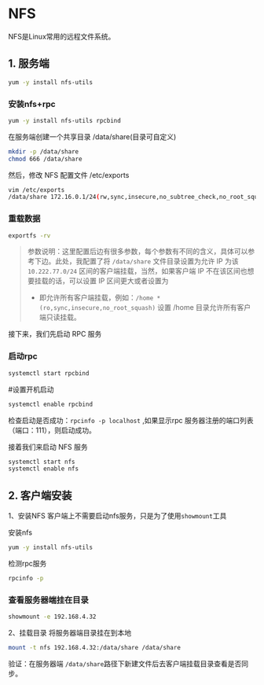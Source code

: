 # NFS

NFS是Linux常用的远程文件系统。

## 1. 服务端

```bash
yum -y install nfs-utils
```

### 安装nfs+rpc

```bash
yum -y install nfs-utils rpcbind
```

在服务端创建一个共享目录 /data/share(目录可自定义)

```bash
mkdir -p /data/share
chmod 666 /data/share
```

然后，修改 NFS 配置文件 /etc/exports

```bash
vim /etc/exports
/data/share 172.16.0.1/24(rw,sync,insecure,no_subtree_check,no_root_squash)
```

### 重载数据

```bash
exportfs -rv
```

> 参数说明：这里配置后边有很多参数，每个参数有不同的含义，具体可以参考下边。此处，我配置了将 `/data/share` 文件目录设置为允许 IP
> 为该 `10.222.77.0/24` 区间的客户端挂载，当然，如果客户端 IP 不在该区间也想要挂载的话，可以设置 IP 区间更大或者设置为
> * 即允许所有客户端挂载，例如：`/home *(ro,sync,insecure,no_root_squash)` 设置 /home 目录允许所有客户端只读挂载。

接下来，我们先启动 RPC 服务
###  启动rpc

```bash
systemctl start rpcbind
```

#设置开机启动

```bash
systemctl enable rpcbind
```

检查启动是否成功：`rpcinfo -p localhost` ,如果显示rpc 服务器注册的端口列表（端口：111），则启动成功。

接着我们来启动 NFS 服务

```bash
systemctl start nfs
systemctl enable nfs
```

## 2. 客户端安装
1、安装NFS
客户端上不需要启动nfs服务，只是为了使用`showmount`工具

安装nfs

```bash
yum -y install nfs-utils
```

检测rpc服务

```bash
rpcinfo -p
```

### 查看服务器端挂在目录

```bash
showmount -e 192.168.4.32
```

2、挂载目录
将服务器端目录挂在到本地

```bash
mount -t nfs 192.168.4.32:/data/share /data/share
```

验证：在服务器端 `/data/share`路径下新建文件后去客户端挂载目录查看是否同步。

